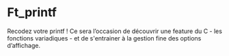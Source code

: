 # Ft_printf
Recodez votre printf ! Ce sera l’occasion de découvrir une feature du C - les fonctions variadiques - et de s'entrainer à la gestion fine des options d’affichage.
